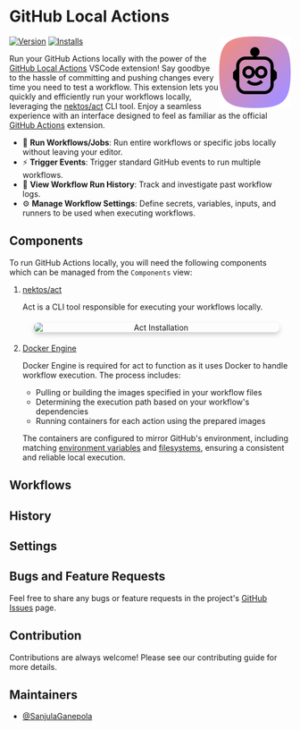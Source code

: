 # GitHub Local Actions

<img src="./icon.png" align="right" width="128" height="128">

[![Version](https://img.shields.io/visual-studio-marketplace/v/SanjulaGanepola.github-local-actions)](https://marketplace.visualstudio.com/items?itemName=SanjulaGanepola.github-local-actions)
[![Installs](https://img.shields.io/visual-studio-marketplace/i/SanjulaGanepola.github-local-actions)](https://marketplace.visualstudio.com/items?itemName=SanjulaGanepola.github-local-actions)

Run your GitHub Actions locally with the power of the [GitHub Local Actions](https://marketplace.visualstudio.com/items?itemName=SanjulaGanepola.github-local-actions) VSCode extension! Say goodbye to the hassle of committing and pushing changes every time you need to test a workflow. This extension lets you quickly and efficiently run your workflows locally, leveraging the [nektos/act](https://github.com/nektos/act) CLI tool. Enjoy a seamless experience with an interface designed to feel as familiar as the official [GitHub Actions](https://marketplace.visualstudio.com/items?itemName=GitHub.vscode-github-actions) extension.

* 🚀 **Run Workflows/Jobs**: Run entire workflows or specific jobs locally without leaving your editor.
* ⚡ **Trigger Events**: Trigger standard GitHub events to run multiple workflows.
* 📖 **View Workflow Run History**: Track and investigate past workflow logs.
* ⚙️ **Manage Workflow Settings**: Define secrets, variables, inputs, and runners to be used when executing workflows.

## Components

To run GitHub Actions locally, you will need the following components which can be managed from the `Components` view:
1. [nektos/act](https://github.com/nektos/act)
    
    Act is a CLI tool responsible for executing your workflows locally.

    <div style="text-align: center; margin: 20px;">
        <img src="https://github.com/SanjulaGanepola/github-local-actions/blob/main/images/act-installation.png?raw=true" alt="Act Installation" style="box-shadow: 0 4px 8px rgba(0, 0, 0, 0.2); border-radius: 8px; max-width: 100%; display: block; margin-bottom: 20px;">
    </div>

2. [Docker Engine](https://docs.docker.com/engine/)
    
    Docker Engine is required for act to function as it uses Docker to handle workflow execution. The process includes:
    
    * Pulling or building the images specified in your workflow files
    * Determining the execution path based on your workflow's dependencies
    * Running containers for each action using the prepared images
    
    The containers are configured to mirror GitHub's environment, including matching [environment variables](https://docs.github.com/en/actions/writing-workflows/choosing-what-your-workflow-does/store-information-in-variables#default-environment-variables) and [filesystems](https://docs.github.com/en/actions/using-github-hosted-runners/using-github-hosted-runners#file-systems), ensuring a consistent and reliable local execution.

## Workflows

## History

## Settings

## Bugs and Feature Requests

Feel free to share any bugs or feature requests in the project's [GitHub Issues](https://github.com/SanjulaGanepola/github-local-actions/issues) page.

## Contribution

Contributions are always welcome! Please see our contributing guide for more details.

## Maintainers

* [@SanjulaGanepola](https://github.com/SanjulaGanepola)